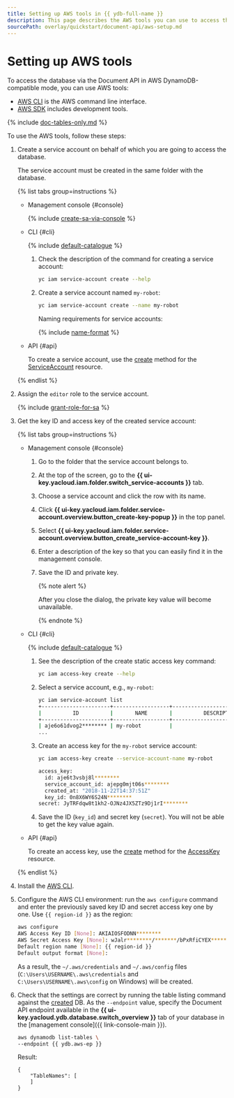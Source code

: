 ```yaml
---
title: Setting up AWS tools in {{ ydb-full-name }}
description: This page describes the AWS tools you can use to access the database via the Document API in the AWS DynamoDB compatibility mode.
sourcePath: overlay/quickstart/document-api/aws-setup.md
---
```

# Setting up AWS tools

To access the database via the Document API in AWS DynamoDB-compatible mode, you can use AWS tools:

* [AWS CLI](https://aws.amazon.com/cli/) is the AWS command line interface.
* [AWS SDK](https://aws.amazon.com/tools/#sdk) includes development tools.

{% include [doc-tables-only.md](../../_includes/doc-tables-only.md) %}

To use the AWS tools, follow these steps:

1. Create a service account on behalf of which you are going to access the database.

   The service account must be created in the same folder with the database.

   {% list tabs group=instructions %}

   - Management console {#console}

      {% include [create-sa-via-console](../../../_includes/iam/create-sa-via-console-without-role.md) %}

   - CLI {#cli}

      {% include [default-catalogue](../../../_includes/default-catalogue.md) %}

      1. Check the description of the command for creating a service account:

         ```bash
         yc iam service-account create --help
         ```

      1. Create a service account named `my-robot`:

         ```bash
         yc iam service-account create --name my-robot
         ```

         Naming requirements for service accounts:

         {% include [name-format](../../../_includes/name-format.md) %}

   - API {#api}

      To create a service account, use the [create](../../../iam/api-ref/ServiceAccount/create.md) method for the [ServiceAccount](../../../iam/api-ref/ServiceAccount/index.md) resource.

   {% endlist %}

1. Assign the `editor` role to the service account.

   {% include [grant-role-for-sa](../../../_includes/iam/grant-role-for-sa.md) %}

1. Get the key ID and access key of the created service account:

   {% list tabs group=instructions %}

   - Management console {#console}

      1. Go to the folder that the service account belongs to.
      1. At the top of the screen, go to the **{{ ui-key.yacloud.iam.folder.switch_service-accounts }}** tab.
      1. Choose a service account and click the row with its name.
      1. Click **{{ ui-key.yacloud.iam.folder.service-account.overview.button_create-key-popup }}** in the top panel.
      1. Select **{{ ui-key.yacloud.iam.folder.service-account.overview.button_create_service-account-key }}**.
      1. Enter a description of the key so that you can easily find it in the management console.
      1. Save the ID and private key.

         {% note alert %}

         After you close the dialog, the private key value will become unavailable.

         {% endnote %}

   - CLI {#cli}

      {% include [default-catalogue](../../../_includes/default-catalogue.md) %}

      1. See the description of the create static access key command:

         ```bash
         yc iam access-key create --help
         ```

      1. Select a service account, e.g., `my-robot`:

         ```bash
         yc iam service-account list
         +----------------------+------------------+-------------------------------+
         |          ID          |       NAME       |          DESCRIPTION          |
         +----------------------+------------------+-------------------------------+
         | aje6o61dvog2******** | my-robot         |                               |
         ...
         ```

      1. Create an access key for the `my-robot` service account:

         ```bash
         yc iam access-key create --service-account-name my-robot

         access_key:
           id: aje6t3vsbj8l********
           service_account_id: ajepg0mjt06s********
           created_at: "2018-11-22T14:37:51Z"
           key_id: 0n8X6WY6S24N********
         secret: JyTRFdqw8t1kh2-OJNz4JX5ZTz9Dj1rI********
         ```

      1. Save the ID (`key_id`) and secret key (`secret`). You will not be able to get the key value again.

   - API {#api}

      To create an access key, use the [create](../../../iam/awscompatibility/api-ref/AccessKey/create.md) method for the [AccessKey](../../../iam/awscompatibility/api-ref/AccessKey/index.md) resource.

   {% endlist %}

1. Install the [AWS CLI](https://aws.amazon.com/cli/).
1. Configure the AWS CLI environment: run the `aws configure` command and enter the previously saved key ID and secret access key one by one. Use `{{ region-id }}` as the region:

   ```bash
   aws configure
   AWS Access Key ID [None]: AKIAIOSFODNN********
   AWS Secret Access Key [None]: wJalr********/*******/bPxRfiCYEX********
   Default region name [None]: {{ region-id }}
   Default output format [None]:
   ```

   As a result, the `~/.aws/credentials` and `~/.aws/config` files (`C:\Users\USERNAME\.aws\credentials` and `C:\Users\USERNAME\.aws\config` on Windows) will be created.
1. Check that the settings are correct by running the table listing command against the [created](../../operations/manage-databases.md) DB. As the `--endpoint` value, specify the Document API endpoint available in the **{{ ui-key.yacloud.ydb.database.switch_overview }}** tab of your database in the [management console]({{ link-console-main }}).

   ```bash
   aws dynamodb list-tables \
   --endpoint {{ ydb.aws-ep }}
   ```

   Result:

   ```text
   {
       "TableNames": [
       ]
   }
   ```
